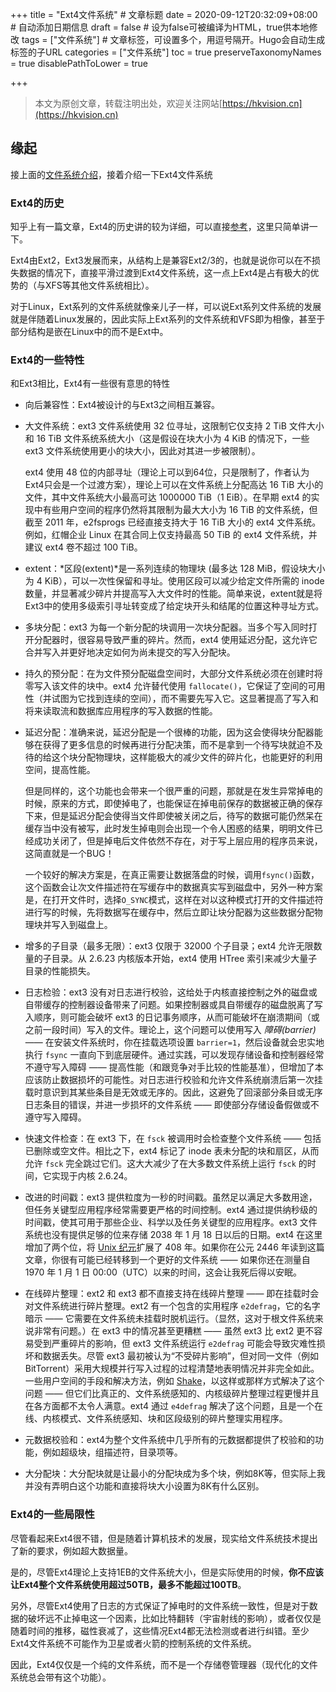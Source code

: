 +++
title = "Ext4文件系统"  # 文章标题
date = 2020-09-12T20:32:09+08:00  # 自动添加日期信息
draft = false  # 设为false可被编译为HTML，true供本地修改
tags = ["文件系统"]  # 文章标签，可设置多个，用逗号隔开。Hugo会自动生成标签的子URL
categories = ["文件系统"]
toc = true
preserveTaxonomyNames = true
disablePathToLower = true

+++

> 本文为原创文章，转载注明出处，欢迎关注网站[https://hkvision.cn](https://hkvision.cn)



## 缘起

接上面的[文件系统介绍](https://hkvision.cn/2020/09/03/文件系统介绍/)，接着介绍一下Ext4文件系统



### Ext4的历史

知乎上有一篇文章，Ext4的历史讲的较为详细，可以直接[参考](https://zhuanlan.zhihu.com/p/44267768)，这里只简单讲一下。

Ext4由Ext2，Ext3发展而来，从结构上是兼容Ext2/3的，也就是说你可以在不损失数据的情况下，直接平滑过渡到Ext4文件系统，这一点上Ext4是占有极大的优势的（与XFS等其他文件系统相比）。

对于Linux，Ext系列的文件系统就像亲儿子一样，可以说Ext系列文件系统的发展就是伴随着Linux发展的，因此实际上Ext系列的文件系统和VFS即为相像，甚至于部分结构是嵌在Linux中的而不是Ext中。



### Ext4的一些特性

和Ext3相比，Ext4有一些很有意思的特性

- 向后兼容性：Ext4被设计的与Ext3之间相互兼容。

- 大文件系统：ext3 文件系统使用 32 位寻址，这限制它仅支持 2 TiB 文件大小和 16 TiB 文件系统系统大小（这是假设在块大小为 4 KiB 的情况下，一些 ext3 文件系统使用更小的块大小，因此对其进一步被限制）。

  ext4 使用 48 位的内部寻址（理论上可以到64位，只是限制了，作者认为Ext4只会是一个过渡方案），理论上可以在文件系统上分配高达 16 TiB 大小的文件，其中文件系统大小最高可达 1000000 TiB（1 EiB）。在早期 ext4 的实现中有些用户空间的程序仍然将其限制为最大大小为 16 TiB 的文件系统，但截至 2011 年，e2fsprogs 已经直接支持大于 16 TiB 大小的 ext4 文件系统。例如，红帽企业 Linux 在其合同上仅支持最高 50 TiB 的 ext4 文件系统，并建议 ext4 卷不超过 100 TiB。

- extent：*区段(extent)*是一系列连续的物理块 (最多达 128 MiB，假设块大小为 4 KiB），可以一次性保留和寻址。使用区段可以减少给定文件所需的 inode 数量，并显著减少碎片并提高写入大文件时的性能。简单来说，extent就是将Ext3中的使用多级索引寻址转变成了给定块开头和结尾的位置这种寻址方式。

- 多块分配：ext3 为每一个新分配的块调用一次块分配器。当多个写入同时打开分配器时，很容易导致严重的碎片。然而，ext4 使用延迟分配，这允许它合并写入并更好地决定如何为尚未提交的写入分配块。

- 持久的预分配：在为文件预分配磁盘空间时，大部分文件系统必须在创建时将零写入该文件的块中。ext4 允许替代使用 `fallocate()`，它保证了空间的可用性（并试图为它找到连续的空间），而不需要先写入它。这显著提高了写入和将来读取流和数据库应用程序的写入数据的性能。

- 延迟分配：准确来说，延迟分配是一个很棒的功能，因为这会使得块分配器能够在获得了更多信息的时候再进行分配决策，而不是拿到一个待写块就迫不及待的给这个块分配物理块，这样能极大的减少文件的碎片化，也能更好的利用空间，提高性能。

  但是同样的，这个功能也会带来一个很严重的问题，那就是在发生异常掉电的时候，原来的方式，即使掉电了，也能保证在掉电前保存的数据被正确的保存下来，但是延迟分配会使得当文件即使被关闭之后，待写的数据可能仍然呆在缓存当中没有被写，此时发生掉电则会出现一个令人困惑的结果，明明文件已经成功关闭了，但是掉电后文件依然不存在，对于写上层应用的程序员来说，这简直就是一个BUG！
  
  一个较好的解决方案是，在真正需要让数据落盘的时候，调用`fsync()`函数，这个函数会让次文件描述符在写缓存中的数据真实写到磁盘中，另外一种方案是，在打开文件时，选择`O_SYNC`模式，这样在对以这种模式打开的文件描述符进行写的时候，先将数据写在缓存中，然后立即让块分配器为这些数据分配物理块并写入到磁盘上。
  
- 增多的子目录（最多无限）：ext3 仅限于 32000 个子目录；ext4 允许无限数量的子目录。从 2.6.23 内核版本开始，ext4 使用 HTree 索引来减少大量子目录的性能损失。

- 日志检验：ext3 没有对日志进行校验，这给处于内核直接控制之外的磁盘或自带缓存的控制器设备带来了问题。如果控制器或具自带缓存的磁盘脱离了写入顺序，则可能会破坏 ext3 的日记事务顺序，从而可能破坏在崩溃期间（或之前一段时间）写入的文件。理论上，这个问题可以使用写入 *障碍(barrier)* —— 在安装文件系统时，你在挂载选项设置 `barrier=1`，然后设备就会忠实地执行 `fsync` 一直向下到底层硬件。通过实践，可以发现存储设备和控制器经常不遵守写入障碍 —— 提高性能（和跟竞争对手比较的性能基准），但增加了本应该防止数据损坏的可能性。对日志进行校验和允许文件系统崩溃后第一次挂载时意识到其某些条目是无效或无序的。因此，这避免了回滚部分条目或无序日志条目的错误，并进一步损坏的文件系统 —— 即使部分存储设备假做或不遵守写入障碍。

- 快速文件检查：在 ext3 下，在 `fsck` 被调用时会检查整个文件系统 —— 包括已删除或空文件。相比之下，ext4 标记了 inode 表未分配的块和扇区，从而允许 `fsck` 完全跳过它们。这大大减少了在大多数文件系统上运行 `fsck` 的时间，它实现于内核 2.6.24。

- 改进的时间戳：ext3 提供粒度为一秒的时间戳。虽然足以满足大多数用途，但任务关键型应用程序经常需要更严格的时间控制。ext4 通过提供纳秒级的时间戳，使其可用于那些企业、科学以及任务关键型的应用程序。ext3 文件系统也没有提供足够的位来存储 2038 年 1 月 18 日以后的日期。ext4 在这里增加了两个位，将 [Unix 纪元](https://link.zhihu.com/?target=https%3A//en.wikipedia.org/wiki/Unix_time)扩展了 408 年。如果你在公元 2446 年读到这篇文章，你很有可能已经转移到一个更好的文件系统 —— 如果你还在测量自 1970 年 1 月 1 日 00:00（UTC）以来的时间，这会让我死后得以安眠。

- 在线碎片整理：ext2 和 ext3 都不直接支持在线碎片整理 —— 即在挂载时会对文件系统进行碎片整理。ext2 有一个包含的实用程序 `e2defrag`，它的名字暗示 —— 它需要在文件系统未挂载时脱机运行。（显然，这对于根文件系统来说非常有问题。）在 ext3 中的情况甚至更糟糕 —— 虽然 ext3 比 ext2 更不容易受到严重碎片的影响，但 ext3 文件系统运行 `e2defrag` 可能会导致灾难性损坏和数据丢失。尽管 ext3 最初被认为“不受碎片影响”，但对同一文件（例如 BitTorrent）采用大规模并行写入过程的过程清楚地表明情况并非完全如此。一些用户空间的手段和解决方法，例如 [Shake](https://link.zhihu.com/?target=https%3A//vleu.net/shake/)，以这样或那样方式解决了这个问题 —— 但它们比真正的、文件系统感知的、内核级碎片整理过程更慢并且在各方面都不太令人满意。ext4 通过 `e4defrag` 解决了这个问题，且是一个在线、内核模式、文件系统感知、块和区段级别的碎片整理实用程序。

- 元数据校验和：ext4为整个文件系统中几乎所有的元数据都提供了校验和的功能，例如超级块，组描述符，目录项等。

- 大分配块：大分配块就是让最小的分配块成为多个块，例如8K等，但实际上我并没有弄明白这个功能和直接将块大小设置为8K有什么区别。

### Ext4的一些局限性

尽管看起来Ext4很不错，但是随着计算机技术的发展，现实给文件系统技术提出了新的要求，例如超大数据量。

是的，尽管Ext4理论上支持1EB的文件系统大小，但是实际使用的时候，**你不应该让Ext4整个文件系统使用超过50TB，最多不能超过100TB**。

另外，尽管Ext4使用了日志的方式保证了掉电时的文件系统一致性，但是对于数据的破坏远不止掉电这一个因素，比如比特翻转（宇宙射线的影响），或者仅仅是随着时间的推移，磁性衰减了，这些情况Ext4都无法检测或者进行纠错。至少Ext4文件系统不可能作为卫星或者火箭的控制系统的文件系统。

因此，Ext4仅仅是一个纯的文件系统，而不是一个存储卷管理器（现代化的文件系统总会带有这个功能）。



